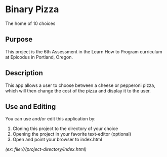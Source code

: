 # Binary Pizza

The home of 10 choices

## Purpose

This project is the 6th Assessment in the Learn How to Program curriculum at
Epicodus in Portland, Oregon.  

## Description

This app allows a user to choose between a cheese or pepperoni pizza, which will
then change the cost of the pizza and display it to the user.

## Use and Editing

You can use and/or edit this application by:

1. Cloning this project to the directory of your choice
1. Opening the project in your favorite text-editor (optional)
1. Open and point your browser to index.html

*(ex: file:///project-directory/index.html)*
